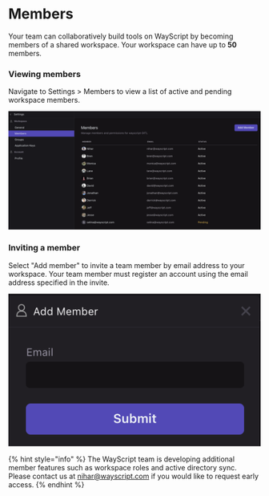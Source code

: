 # Members

Your team can collaboratively build tools on WayScript by becoming members of a shared workspace. Your workspace can have up to **50** members.&#x20;

### Viewing members

Navigate to Settings > Members to view a list of active and pending workspace members.&#x20;

![](<../.gitbook/assets/Screen Shot 2022-01-28 at 12.25.40 AM.png>)

### Inviting a member

Select "Add member" to invite a team member by email address to your workspace. Your team member must register an account using the email address specified in the invite.

![](<../.gitbook/assets/Screen Shot 2021-09-14 at 2.05.40 PM.png>)

{% hint style="info" %}
The WayScript team is developing additional member features such as workspace roles and active directory sync. Please contact us at [nihar@wayscript.com](mailto:nihar@wayscript.com) if you would like to request early access.
{% endhint %}
